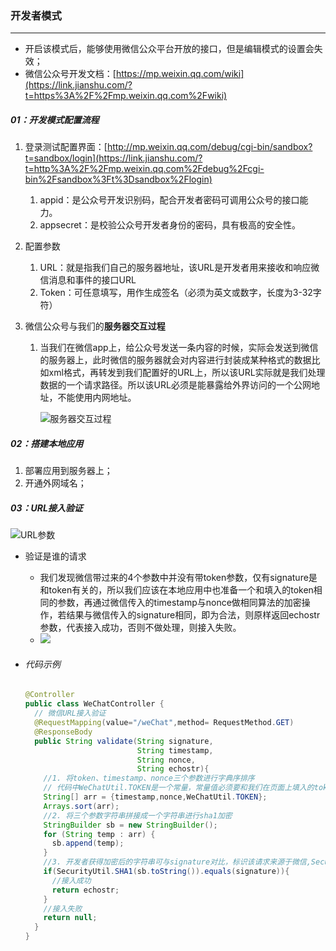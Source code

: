 ### 开发者模式

------

- 开启该模式后，能够使用微信公众平台开放的接口，但是编辑模式的设置会失效；
- 微信公众号开发文档：[https://mp.weixin.qq.com/wiki](https://link.jianshu.com/?t=https%3A%2F%2Fmp.weixin.qq.com%2Fwiki)

##### 01：开发模式配置流程

1. 登录测试配置界面：[http://mp.weixin.qq.com/debug/cgi-bin/sandbox?t=sandbox/login](https://link.jianshu.com/?t=http%3A%2F%2Fmp.weixin.qq.com%2Fdebug%2Fcgi-bin%2Fsandbox%3Ft%3Dsandbox%2Flogin)

   1. appid：是公众号开发识别码，配合开发者密码可调用公众号的接口能力。
   2. appsecret：是校验公众号开发者身份的密码，具有极高的安全性。

2. 配置参数

   1. URL：就是指我们自己的服务器地址，该URL是开发者用来接收和响应微信消息和事件的接口URL
   2. Token：可任意填写，用作生成签名（必须为英文或数字，长度为3-32字符）

3. 微信公众号与我们的**服务器交互过程**

   1. 当我们在微信app上，给公众号发送一条内容的时候，实际会发送到微信的服务器上，此时微信的服务器就会对内容进行封装成某种格式的数据比如xml格式，再转发到我们配置好的URL上，所以该URL实际就是我们处理数据的一个请求路径。所以该URL必须是能暴露给外界访问的一个公网地址，不能使用内网地址。

      ![服务器交互过程](/Users/likang/Code/Git/Middleware/公众号开发/photos/服务器交互过程.png)

##### 02：搭建本地应用

1. 部署应用到服务器上；
2. 开通外网域名；

##### 03：URL接入验证

![URL参数](/Users/likang/Code/Git/Middleware/公众号开发/photos/URL参数.png)

- 验证是谁的请求

  - 我们发现微信带过来的4个参数中并没有带token参数，仅有signature是和token有关的，所以我们应该在本地应用中也准备一个和填入的token相同的参数，再通过微信传入的timestamp与nonce做相同算法的加密操作，若结果与微信传入的signature相同，即为合法，则原样返回echostr参数，代表接入成功，否则不做处理，则接入失败。
  - ![](/Users/likang/Code/Git/Middleware/公众号开发/photos/验证请求.png)

- ###### 代码示例

  ```java
  @Controller
  public class WeChatController {
  	// 微信URL接入验证
    @RequestMapping(value="/weChat",method= RequestMethod.GET)
    @ResponseBody
    public String validate(String signature,
                           String timestamp,
                           String nonce,
                           String echostr){
      //1. 将token、timestamp、nonce三个参数进行字典序排序
      // 代码中WeChatUtil.TOKEN是一个常量，常量值必须要和我们在页面上填入的token值相同，通常可以抽取到配置文件中来注入值比较灵活
      String[] arr = {timestamp,nonce,WeChatUtil.TOKEN};
      Arrays.sort(arr);
      //2. 将三个参数字符串拼接成一个字符串进行sha1加密
      StringBuilder sb = new StringBuilder();
      for (String temp : arr) {
        sb.append(temp);
      }
      //3. 开发者获得加密后的字符串可与signature对比，标识该请求来源于微信,SecurityUtil是一个工具类，提供了sha1加密的方法
      if(SecurityUtil.SHA1(sb.toString()).equals(signature)){
        //接入成功
        return echostr;
      }
      //接入失败
      return null;
    }
  }
  ```

  